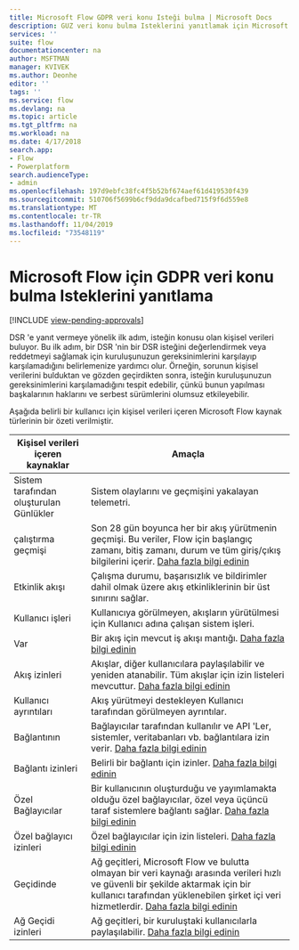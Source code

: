 ```yaml
---
title: Microsoft Flow GDPR veri konu Isteği bulma | Microsoft Docs
description: GUZ veri konu bulma Isteklerini yanıtlamak için Microsoft Flow nasıl kullanacağınızı öğrenin.
services: ''
suite: flow
documentationcenter: na
author: MSFTMAN
manager: KVIVEK
ms.author: Deonhe
editor: ''
tags: ''
ms.service: flow
ms.devlang: na
ms.topic: article
ms.tgt_pltfrm: na
ms.workload: na
ms.date: 4/17/2018
search.app:
- Flow
- Powerplatform
search.audienceType:
- admin
ms.openlocfilehash: 197d9ebfc38fc4f5b52bf674aef61d419530f439
ms.sourcegitcommit: 510706f5699b6cf9dda9dcafbed715f9f6d559e8
ms.translationtype: MT
ms.contentlocale: tr-TR
ms.lasthandoff: 11/04/2019
ms.locfileid: "73548119"
---
```

# <a name="responding-to-gdpr-data-subject-discovery-requests-for-microsoft-flow"></a>Microsoft Flow için GDPR veri konu bulma Isteklerini yanıtlama
[!INCLUDE [view-pending-approvals](includes/cc-rebrand.md)]

DSR 'e yanıt vermeye yönelik ilk adım, isteğin konusu olan kişisel verileri buluyor. Bu ilk adım, bir DSR 'nin bir DSR isteğini değerlendirmek veya reddetmeyi sağlamak için kuruluşunuzun gereksinimlerini karşılayıp karşılamadığını belirlemenize yardımcı olur. Örneğin, sorunun kişisel verilerini bulduktan ve gözden geçirdikten sonra, isteğin kuruluşunuzun gereksinimlerini karşılamadığını tespit edebilir, çünkü bunun yapılması başkalarının haklarını ve serbest sürümlerini olumsuz etkileyebilir.

Aşağıda belirli bir kullanıcı için kişisel verileri içeren Microsoft Flow kaynak türlerinin bir özeti verilmiştir.

|**Kişisel verileri içeren kaynaklar**|**Amaçla**|
|-----|-----|
|Sistem tarafından oluşturulan Günlükler|Sistem olaylarını ve geçmişini yakalayan telemetri.|
|çalıştırma geçmişi|Son 28 gün boyunca her bir akış yürütmenin geçmişi. Bu veriler, Flow için başlangıç zamanı, bitiş zamanı, durum ve tüm giriş/çıkış bilgilerini içerir. [Daha fazla bilgi edinin](https://flow.microsoft.com/blog/download-history-recurrence/)|
|Etkinlik akışı| Çalışma durumu, başarısızlık ve bildirimler dahil olmak üzere akış etkinliklerinin bir üst sınırını sağlar.|
|Kullanıcı işleri|Kullanıcıya görülmeyen, akışların yürütülmesi için Kullanıcı adına çalışan sistem işleri.|
|Var|Bir akış için mevcut iş akışı mantığı. [Daha fazla bilgi edinin](https://docs.microsoft.com/flow/get-started-logic-flow)|
|Akış izinleri|Akışlar, diğer kullanıcılara paylaşılabilir ve yeniden atanabilir. Tüm akışlar için izin listeleri mevcuttur. [Daha fazla bilgi edinin](https://docs.microsoft.com/flow/frequently-asked-questions#can-i-share-the-flows-i-create)|
|Kullanıcı ayrıntıları|Akış yürütmeyi destekleyen Kullanıcı tarafından görülmeyen ayrıntılar.|
|Bağlantının|Bağlayıcılar tarafından kullanılır ve API 'Ler, sistemler, veritabanları vb. bağlantılara izin verir. [Daha fazla bilgi edinin](https://docs.microsoft.com/flow/add-manage-connections)|
|Bağlantı izinleri|Belirli bir bağlantı için izinler. [Daha fazla bilgi edinin](https://docs.microsoft.com/flow/add-manage-connections)|
|Özel Bağlayıcılar|Bir kullanıcının oluşturduğu ve yayımlamakta olduğu özel bağlayıcılar, özel veya üçüncü taraf sistemlere bağlantı sağlar. [Daha fazla bilgi edinin](https://docs.microsoft.com/connectors/custom-connectors/)|
|Özel bağlayıcı izinleri|Özel bağlayıcılar için izin listeleri. [Daha fazla bilgi edinin](https://docs.microsoft.com/connectors/custom-connectors/share)|
|Geçidinde|Ağ geçitleri, Microsoft Flow ve bulutta olmayan bir veri kaynağı arasında verileri hızlı ve güvenli bir şekilde aktarmak için bir kullanıcı tarafından yüklenebilen şirket içi veri hizmetlerdir. [Daha fazla bilgi edinin](https://docs.microsoft.com/flow/gateway-manage)|
|Ağ Geçidi izinleri|Ağ geçitleri, bir kuruluştaki kullanıcılarla paylaşılabilir. [Daha fazla bilgi edinin](https://go.microsoft.com/fwlink/?linkid=872249)|
